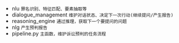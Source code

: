 * nlu ```罪名识别、特征匹配、要素抽取等```
* dialogue_management ```维护对话状态、决定下一次行动(继续提问/产生报告)```
* reasoning_engine ```通过推理，获取下一个要提问的问题```
* nlg ```产生预判报告```
* pipeline.py ```主函数，维护诉讼预判的任务流程```